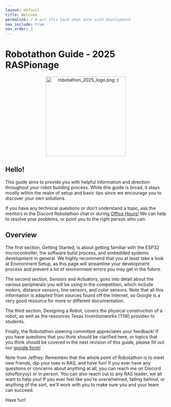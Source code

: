 ```yaml
---
layout: default
title: Welcome
permalink: / # put this back when done with development
nav_include: true
nav_order: 3
---
```


# Robotathon Guide - 2025 RASPionage

<div style="text-align: center;">
<img src="{{ '/_assets/images/robotathon_2025_logo.png' | prepend: site.baseurl }}" alt="robotathon_2025_logo.png :(" width="250" height="250">
</div>

## Hello!

This guide aims to provide you with helpful information and direction throughout your robot building process. While this guide is broad, it stays mostly within the realm of setup and basic tips since we encourage you to discover your own solutions.

If you have any technical questions or don’t understand a topic, ask the mentors in the Discord Robotathon chat or during [Office Hours!](https://docs.google.com/spreadsheets/d/132Lb-cNybgYhRVPhrrf0xoe3HGi9ErQ2J2lOkMYBeXc/edit?gid=0#gid=0) We can help to resolve your problems, or point you to the right person who can.

## Overview

The first section, Getting Started, is about getting familiar with the ESP32 microcontroller, the software build process, and embedded systems development in general. We highly recommend that you at least take a look at Environment Setup, as this page will streamline your development process and prevent a lot of environment errors you may get in the future.

The second section, Sensors and Actuators, goes into detail about the various peripherals you will be using in the competition, which include motors, distance sensors, line sensors, and color sensors. Note that all this information is adapted from sources found off the Internet, so Google is a very good resource for more or different documentation.

The third section, Designing a Robot, covers the physical construction of a robot, as well as the resources Texas Inventionworks (TIW) provides to students.

Finally, the Robotathon steering committee appreciates your feedback! If you have questions that you think should be clarified here, or topics that you think should be covered in the next revision of this guide, please fill out our [google form!](https://forms.gle/hS7MTfwRQMTDNHXC7)


Note from Jeffrey:
Remember that the whole point of Robotathon is to meet new friends, dip your toes in RAS, and have fun! If you ever have any questions or concerns about anything at all, you can reach me on Discord (ohoftoryoy) or in person. You can also reach out to any RAS leader, we all want to help you! If you ever feel like you're overwhelmed, falling behind, or anything of the sort, we'll work with you to make sure you and your team can succeed.

Have fun!